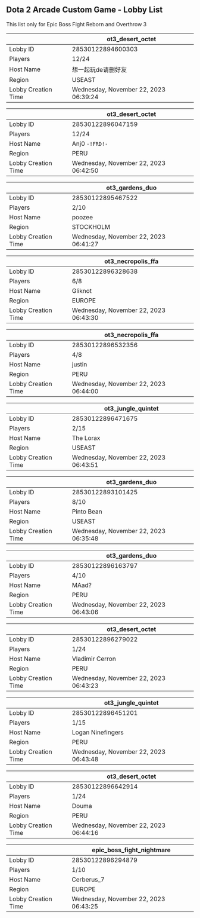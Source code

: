 ## Dota 2 Arcade Custom Game - Lobby List

This list only for Epic Boss Fight Reborn and Overthrow 3

|  | ot3_desert_octet |
| ------ | ------ |
| Lobby ID | 28530122894600303 |
| Players | 12/24 |
| Host Name | 想一起玩de请删好友 |
| Region | USEAST |
| Lobby Creation Time | Wednesday, November 22, 2023 06:39:24 |


|  | ot3_desert_octet |
| ------ | ------ |
| Lobby ID | 28530122896047159 |
| Players | 12/24 |
| Host Name | Anj0 `-!FRD!-` |
| Region | PERU |
| Lobby Creation Time | Wednesday, November 22, 2023 06:42:50 |


|  | ot3_gardens_duo |
| ------ | ------ |
| Lobby ID | 28530122895467522 |
| Players | 2/10 |
| Host Name | poozee |
| Region | STOCKHOLM |
| Lobby Creation Time | Wednesday, November 22, 2023 06:41:27 |


|  | ot3_necropolis_ffa |
| ------ | ------ |
| Lobby ID | 28530122896328638 |
| Players | 6/8 |
| Host Name | Gliknot |
| Region | EUROPE |
| Lobby Creation Time | Wednesday, November 22, 2023 06:43:30 |


|  | ot3_necropolis_ffa |
| ------ | ------ |
| Lobby ID | 28530122896532356 |
| Players | 4/8 |
| Host Name | justin |
| Region | PERU |
| Lobby Creation Time | Wednesday, November 22, 2023 06:44:00 |


|  | ot3_jungle_quintet |
| ------ | ------ |
| Lobby ID | 28530122896471675 |
| Players | 2/15 |
| Host Name | The Lorax |
| Region | USEAST |
| Lobby Creation Time | Wednesday, November 22, 2023 06:43:51 |


|  | ot3_gardens_duo |
| ------ | ------ |
| Lobby ID | 28530122893101425 |
| Players | 8/10 |
| Host Name | Pinto Bean |
| Region | USEAST |
| Lobby Creation Time | Wednesday, November 22, 2023 06:35:48 |


|  | ot3_gardens_duo |
| ------ | ------ |
| Lobby ID | 28530122896163797 |
| Players | 4/10 |
| Host Name | MAad? |
| Region | PERU |
| Lobby Creation Time | Wednesday, November 22, 2023 06:43:06 |


|  | ot3_desert_octet |
| ------ | ------ |
| Lobby ID | 28530122896279022 |
| Players | 1/24 |
| Host Name | Vladimir Cerron |
| Region | PERU |
| Lobby Creation Time | Wednesday, November 22, 2023 06:43:23 |


|  | ot3_jungle_quintet |
| ------ | ------ |
| Lobby ID | 28530122896451201 |
| Players | 1/15 |
| Host Name | Logan Ninefingers |
| Region | PERU |
| Lobby Creation Time | Wednesday, November 22, 2023 06:43:48 |


|  | ot3_desert_octet |
| ------ | ------ |
| Lobby ID | 28530122896642914 |
| Players | 1/24 |
| Host Name | Douma |
| Region | PERU |
| Lobby Creation Time | Wednesday, November 22, 2023 06:44:16 |


|  | epic_boss_fight_nightmare |
| ------ | ------ |
| Lobby ID | 28530122896294879 |
| Players | 1/10 |
| Host Name | Cerberus_7 |
| Region | EUROPE |
| Lobby Creation Time | Wednesday, November 22, 2023 06:43:25 |


